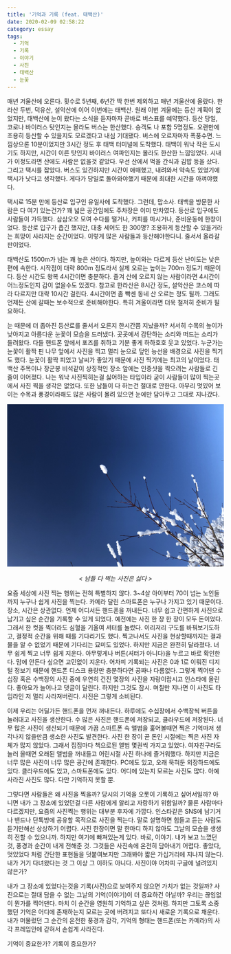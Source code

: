 ```yaml
---
title: '기억과 기록 (feat. 태백산)'
date: 2020-02-09 02:58:22
category: essay
tags:
  - 기억
  - 기록
  - 이야기
  - 사진
  - 태백산
  - 눈꽃
---
```


매년 겨울산에 오른다. 횟수로 5년째, 6년간 딱 한번 제외하고 매년 겨울산에 올랐다. 한라산 두번, 덕유산, 설악산에 이어 이번에는 태백산. 원래 이번 겨울에는 등산 계획이 없었지만, 태백산에 눈이 왔다는 소식을 듣자마자 곧바로 버스표를 예약했다. 등산 당일, 코로나 바이러스 탓인지는 몰라도 버스는 한산했다. 승객도 나 포함 5명정도. 오랜만에 조용히 등산할 수 있을지도 모르겠다고 내심 기대됐다. 버스에 오르자마자 폭풍수면. 느낌상으론 10분이었지만 3시간 정도 후 태백 터미널에 도착했다. 태백이 워낙 작은 도시기도 하지만, 시간이 이른 탓인지 바이러스 여파인지는 몰라도 한산한 느낌잉었다. 시내가 이정도라면 산에도 사람은 없을것 같았다. 우선 산에서 먹을 간식과 김밥 등을 샀다. 그리고 택시를 잡았다. 버스도 있긴하지만 시간이 애매했고, 내려와서 약속도 있었기에 택시가 낫다고 생각했다. 게다가 당일로 돌아와야했기 때문에 최대한 시간을 아껴야했다. 

택시로 15분 만에 등산로 입구인 유일사에 도착했다. 그런데, 맙소사. 태백을 방문한 사람은 다 여기 있는건가? 꽤 넓은 공간임에도 주차장은 이미 만차였다. 등산로 입구에도 사람들이 가득했다. 삼삼오오 모여 수다를 떨거나, 커피를 마시거나, 준비운동에 한창이었다. 등산로 입구가 좁긴 했지만, 대충 세어도 한 300명? 조용하게 등산할 수 있을거라는 희망이 사라지는 순간이었다. 이렇게 많은 사람들과 등산해야한다니. 줄서서 올라갈 판이었다. 

태백산도 1500m가 넘는 꽤 높은 산이다. 하지만, 높이와는 다르게 등산 난이도는 낮은편에 속한다. 시작점이 대략 800m 정도라서 실제 오르는 높이는 700m 정도기 때문이다. 등산 시간도 왕복 4시간이면 충분하다. 즐겨 산에 오르지 않는 사람이라면 4시간이 어느정도인지 감이 없을수도 있겠다. 참고로 한라산은 8시간 정도, 설악산은 코스에 따라 다르지만 대략 10시간 걸린다. 4시간이면 좀 빡센 동네 산 오르는 정도 될까. 그래도 언제든 산에 갈때는 보수적으로 준비해야한다. 특히 겨울이라면 더욱 철저히 준비가 필요하다.

눈 때문에 더 좁아진 등산로를 줄서서 오른지 한시간쯤 지났을까? 서서히 수목의 높이가 낮아지고 아름다운 눈꽃이 모습을 드러냈다. 곳곳에서 감탄하는 소리와 떠드는 소리가 들려왔다. 다들 핸드폰 앞에서 포즈를 취하고 기분 좋게 하하호호 웃고 있었다. 누군가는 눈꽃이 활짝 핀 나무 앞에서 사진을 찍고 멀리 눈으로 덮인 능선을 배경으로 사진을 찍기도 했다. 눈꽃이 활짝 피었고 날씨가 좋았기 때문에 사진 찍기에는 최고의 날이었다. 태백산 주목이나 장군봉 비석같이 상징적인 장소 앞에는 인증샷을 찍으려는 사람들로 긴 줄이 이어졌다. 나는 워낙 사진찍히는걸 싫어하는 타입이라 굳이 사람들이 많이 찍는곳에서 사진 찍을 생각은 없었다. 또한 남들이 다 하는건 절대로 안한다. 아무리 멋있어 보이는 수목과 풍경이라해도 많은 사람이 몰려 있으면 눈에만 담아두고 그대로 지나갔다. 

![태백산 눈꽃](./0.jpeg)
<p align="center" style="font-style: italic">
  &#60; 남들 다 찍는 사진은 싫다 &#62;
</p>

요즘 세상에 사진 찍는 행위는 전혀 특별하지 않다. 3~4살 아이부터 70이 넘는 노인들까지 누구나 쉽게 사진을 찍는다. 카메라 달린 스마트폰은 누구나 가지고 있기 때문이다. 장소, 시간은 상관없다. 언제 어디서든 핸드폰을 꺼내든다. 너무 쉽고 간편하게 사진으로 남기고 싶은 순간을 기록할 수 있게 되었다. 예전에는 사진 한 장 한 장이 모두 돈이었다. 그래서 한 컷을 찍더라도 심혈을 기울여 셔터를 눌렀다. 이리저리 구도를 바꿔보기도하고, 결정적 순간을 위해 때를 기다리기도 했다. 찍고나서도 사진을 현상할때까지는 결과물을 알 수 없었기 때문에 기다리는 묘미도 있었다. 하지만 지금은 완전히 달라졌다. 너무 쉽게 찍고 너무 쉽게 지운다. 아무렇게나 버튼(셔터가 아니다)을 누르고 바로 확인한다. 맘에 안든다 싶으면 고민없이 지운다. 어차피 기록되는 사진은 0과 1로 이뤄진 디지털 정보기 때문에 핸드폰 디스크 용량만 충분하다면 공짜나 다름없다. 그렇게 찍어댄 수십장 혹은 수백장의 사진 중에 우연히 건진 몇장의 사진을 자랑이랍시고 인스타에 올린다. 좋아요가 늘어나고 댓글이 달린다. 하지만 그것도 잠시. 며칠만 지나면 이 사진도 타임라인 저 멀리 사라져버린다. 사진은 그렇게 소비된다.

이제 우리는 어딜가든 핸드폰을 먼저 꺼내든다. 하루에도 수십장에서 수백장씩 버튼을 눌러대고 사진을 생산한다. 수 많은 사진은 핸드폰에 저장되고, 클라우드에 저장된다. 너무 많은 사진이 생산되기 때문에 가끔 스마트폰 속 앨범을 훑어볼때면 찍은 기억마저 생각나지 않을만큼 생소한 사진도 발견한다. 사진 한 장이 곧 돈인 시절에는 찍은 사진 자체가 많지 않았다. 그래서 집집마다 책으로된 앨범 몇권씩 가지고 있었다. 여자친구라도 놀러 올때면 오래된 앨범을 꺼내들고 어린시절 사진 하나에 즐거워했다. 하지만 지금은 너무 많은 사진이 너무 많은 공간에 존재한다. PC에도 있고, 오래 묵혀둔 외장하드에도 있다. 클라우드에도 있고, 스마트폰에도 있다. 어디에 있는지 모르는 사진도 많다. 아예 사라진 사진도 많다. 다만 기억하지 못할 뿐.

그렇다면 사람들은 왜 사진을 찍을까? 당시의 기억을 오롯이 기록하고 싶어서일까? 아니면 내가 그 장소에 있었던걸 다른 사람에게 알리고 자랑하기 위함일까? 물론 사람마다 다르겠지만, 요즘의 사진찍는 행위는 대부분 후자에 가깝다. 인스타같은 SNS에 남기거나 밴드나 단톡방에 공유할 목적으로 사진을 찍는다. 말로 설명하면 힘들고 듣는 사람도 듣기만해선 상상하기 어렵다. 사진 한장이면 말 한마디 하지 않아도 그날의 모습을 생생히 전할 수 있으니까. 하지만 여기에 빠져있는게 있다. 바로, 이야기. 내가 보고 느꼈던것, 풍경과 순간이 내게 전해준 것. 그것들은 사진속에 온전히 담아내기 어렵다. 좋았다, 멋있었다 처럼 간단한 표현들을 덧붙여보지만 그래봐야 짧은 가십거리에 지나지 않는다. 내가 거기 다녀왔다는 것 그 이상 그 이하도 아니다. 사진이야 어차피 구글에 널려있지 않은가? 

내가 그 장소에 있었다는것을 기록(사진)으로 보여주지 않으면 가치가 없는 것일까? 사진으로는 절대 담을 수 없는 그날의 기억(이야기)이 더 중요하건 아닐까? 우리는 끊임없이 뭔가를 찍어댄다. 마치 이 순간을 영원히 기억하고 싶은 것처럼. 하지만 그토록 소중했던 기억은 어디에 존재하는지 모르는 곳에 버려지고 또다시 새로운 기록으로 채운다. 내가 머물렀던 그 순간의 온전한 풍경과 감각, 기억의 형태는 핸드폰(또는 카메라)의 사각 프레임안에 갇혀서 손쉽게 사라진다. 

기억이 중요한가? 기록이 중요한가?
